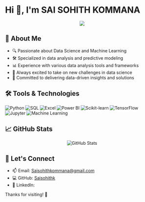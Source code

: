 # Hi 👋, I'm SAI SOHITH KOMMANA

<p align="center">
  <img src="https://readme-typing-svg.herokuapp.com?font=Time+New+Roman&color=cyan&size=25&center=true&vCenter=true&width=600&height=100&lines=Welcome+to+my+GitHub+Profile..&hearts;++;Data+Science+Enthusiast,;Machine+Learning+Developer,;Active+Learner/Researcher,;Love+to+learn+new+technologies..<3">
</p>

## 🧭 About Me
- 🔍 Passionate about Data Science and Machine Learning
- 🛠️ Specialized in data analysis and predictive modeling
- 📊 Experience with various data analysis tools and frameworks
- 👀 Always excited to take on new challenges in data science
- 🧠 Committed to delivering data-driven insights and solutions

## 🛠️ Tools & Technologies
<p align="left">
  <img src="https://img.shields.io/badge/Python-3776AB?style=for-the-badge&logo=python&logoColor=white" alt="Python"/>
  <img src="https://img.shields.io/badge/SQL-4479A1?style=for-the-badge&logo=postgresql&logoColor=white" alt="SQL"/>
  <img src="https://img.shields.io/badge/Excel-217346?style=for-the-badge&logo=microsoft-excel&logoColor=white" alt="Excel"/>
  <img src="https://img.shields.io/badge/Power_BI-F2C811?style=for-the-badge&logo=powerbi&logoColor=black" alt="Power BI"/>
  <img src="https://img.shields.io/badge/scikit--learn-F7931E?style=for-the-badge&logo=scikit-learn&logoColor=white" alt="Scikit-learn"/>
  <img src="https://img.shields.io/badge/TensorFlow-FF6F00?style=for-the-badge&logo=tensorflow&logoColor=white" alt="TensorFlow"/>
  <img src="https://img.shields.io/badge/Jupyter-F37626?style=for-the-badge&logo=jupyter&logoColor=white" alt="Jupyter"/>
  <img src="https://img.shields.io/badge/Machine_Learning-FF6F00?style=for-the-badge&logo=machine-learning&logoColor=white" alt="Machine Learning"/>
</p>

## 📈 GitHub Stats
<p align="center">
  <img src="https://github-readme-stats.vercel.app/api?username=Saisohithk&show_icons=true&theme=tokyonight" alt="GitHub Stats"/>
</p>

## 🤝 Let's Connect
- 📫 Email: Saisohithkommana@gmail.com
- 💻 GitHub: [Saisohithk](https://github.com/Saisohithk)
- 🔗 LinkedIn:

Thanks for visiting! 🌱
